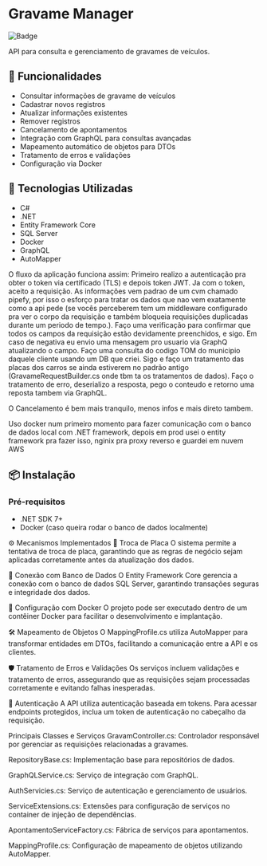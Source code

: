# Gravame Manager

![Badge](https://img.shields.io/badge/status-em%20desenvolvimento-green)

API para consulta e gerenciamento de gravames de veículos.

## 📌 Funcionalidades
- Consultar informações de gravame de veículos
- Cadastrar novos registros
- Atualizar informações existentes
- Remover registros
- Cancelamento de apontamentos
- Integração com GraphQL para consultas avançadas
- Mapeamento automático de objetos para DTOs
- Tratamento de erros e validações
- Configuração via Docker

## 🚀 Tecnologias Utilizadas
- C#
- .NET
- Entity Framework Core
- SQL Server
- Docker
- GraphQL
- AutoMapper

O fluxo da aplicação funciona assim: 
Primeiro realizo a autenticação pra obter o token via certificado (TLS) e depois token JWT. Ja com o token, aceito a requisição.
As informações vem padrao de um cvm chamado pipefy, por isso o esforço para tratar os dados que nao vem exatamente como a api pede (se vocês perceberem tem um middleware configurado pra ver o corpo da requisição e também bloqueia requisições duplicadas durante um periodo de tempo.).
Faço uma verificação para confirmar que todos os campos da requisição estão devidamente preenchidos, e sigo. Em caso de negativa eu envio uma mensagem pro usuario via GraphQ atualizando o campo.
Faço uma consulta do codigo TOM do municipio daquele cliente usando um DB que criei. Sigo e faço um tratamento das placas dos carros se ainda estiverem no padrão antigo (GravameRequestBuilder.cs onde tbm ta os tratamentos de dados).
Faço o tratamento de erro, deserializo a resposta, pego o conteudo e retorno uma reposta tambem via GraphQL. 

O Cancelamento é bem mais tranquilo, menos infos e mais direto tambem.

Uso docker num primeiro momento para fazer comunicação com o banco de dados local com .NET framework, depois em prod usei o entity framework pra fazer isso, nginix pra proxy reverso e guardei em nuvem AWS

## 📦 Instalação

### Pré-requisitos
- .NET SDK 7+
- Docker (caso queira rodar o banco de dados localmente)

⚙️ Mecanismos Implementados
🔄 Troca de Placa
O sistema permite a tentativa de troca de placa, garantindo que as regras de negócio sejam aplicadas corretamente antes da atualização dos dados.

🔗 Conexão com Banco de Dados
O Entity Framework Core gerencia a conexão com o banco de dados SQL Server, garantindo transações seguras e integridade dos dados.

🐳 Configuração com Docker
O projeto pode ser executado dentro de um contêiner Docker para facilitar o desenvolvimento e implantação.

🛠️ Mapeamento de Objetos
O MappingProfile.cs utiliza AutoMapper para transformar entidades em DTOs, facilitando a comunicação entre a API e os clientes.

🛡️ Tratamento de Erros e Validações
Os serviços incluem validações e tratamento de erros, assegurando que as requisições sejam processadas corretamente e evitando falhas inesperadas.

🔐 Autenticação
A API utiliza autenticação baseada em tokens. Para acessar endpoints protegidos, inclua um token de autenticação no cabeçalho da requisição.

 Principais Classes e Serviços
GravamController.cs: Controlador responsável por gerenciar as requisições relacionadas a gravames.

RepositoryBase.cs: Implementação base para repositórios de dados.

GraphQLService.cs: Serviço de integração com GraphQL.

AuthServicies.cs: Serviço de autenticação e gerenciamento de usuários.

ServiceExtensions.cs: Extensões para configuração de serviços no container de injeção de dependências.

ApontamentoServiceFactory.cs: Fábrica de serviços para apontamentos.

MappingProfile.cs: Configuração de mapeamento de objetos utilizando AutoMapper.
